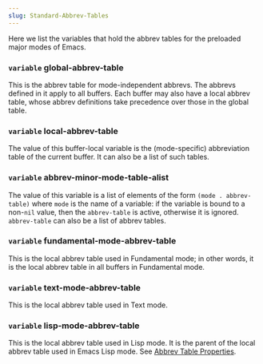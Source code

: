 ```yaml
---
slug: Standard-Abbrev-Tables
---
```


Here we list the variables that hold the abbrev tables for the preloaded major modes of Emacs.

### <span className="tag variable">`variable`</span> **global-abbrev-table**

This is the abbrev table for mode-independent abbrevs. The abbrevs defined in it apply to all buffers. Each buffer may also have a local abbrev table, whose abbrev definitions take precedence over those in the global table.

### <span className="tag variable">`variable`</span> **local-abbrev-table**

The value of this buffer-local variable is the (mode-specific) abbreviation table of the current buffer. It can also be a list of such tables.

### <span className="tag variable">`variable`</span> **abbrev-minor-mode-table-alist**

The value of this variable is a list of elements of the form `(mode . abbrev-table)` where `mode` is the name of a variable: if the variable is bound to a non-`nil` value, then the `abbrev-table` is active, otherwise it is ignored. `abbrev-table` can also be a list of abbrev tables.

### <span className="tag variable">`variable`</span> **fundamental-mode-abbrev-table**

This is the local abbrev table used in Fundamental mode; in other words, it is the local abbrev table in all buffers in Fundamental mode.

### <span className="tag variable">`variable`</span> **text-mode-abbrev-table**

This is the local abbrev table used in Text mode.

### <span className="tag variable">`variable`</span> **lisp-mode-abbrev-table**

This is the local abbrev table used in Lisp mode. It is the parent of the local abbrev table used in Emacs Lisp mode. See [Abbrev Table Properties](Abbrev-Table-Properties).
